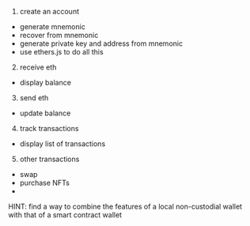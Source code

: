 1. create an account
 - generate mnemonic
 - recover from mnemonic
 - generate private key and address from mnemonic
 - use ethers.js to do all this

2. receive eth
 - display balance

3. send eth
 - update balance

4. track transactions
 - display list of transactions

5. other transactions
 - swap
 - purchase NFTs
 - 

 HINT: find a way to combine the features of a local non-custodial wallet with that of a smart contract wallet
